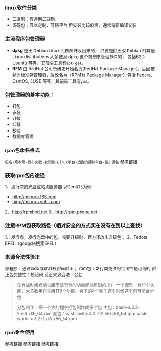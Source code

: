 ### linux软件分类
- 二进制：有通用二进制，
- 源码包：可以定制、可跨平台 但安装比较麻烦，通常需要编译安装

            
### 主流程序包管理器       
- **dpkg** 是由 Debian Linux 社群所开发出来的， 只要是衍生版 Debian 的其他 Linux distributions 大多使用 dpkg 这个机制来管理软件的， 包括B2D, Ubuntu 等等，其前端工具有`apt-get`。
- **RPM** 由 RedHat 公司所研发开始名为(RedHat Package Manager)，后因被纳为标准包管理器，后改名为（RPM is Package Manager）包括 Fedora, CentOS, SUSE 等等，其前端工具有`yum`。

### 包管理器的基本功能：
- 打包
- 安装
- 升级
- 卸载
- 校验
- 数据库管理

### rpm包命名格式

`包名-版本号-发布次数-发行商-Linux平台-适合的硬件平台-包扩展名`
[参考链接](http://c.biancheng.net/view/2868.html)

### 获取rpm包的途径

1、发行商的光盘或站点服务器
以CentOS为例:
- http://mirrors.163.com
- http://mirrors.sohu.com

2、http://rpmfind.net
3、http://rpm.pbone.net

### 注意RPM包获取路径（相对安全的方式实在没有在到以上查找）
1、发行商，发行光盘中的包，需要升级时，官方释放出升级包；
2、Fedora EPEL（googole搜索EPEL）

### 来源合法性验正

源程序：通过md5或sha1校验码验正；
rpm包：发行商提供的合法性是可信的
验正包完整性：校验码
验正来源合法：公钥

> 在有些时候安装包里不是所有的功能都能用到的,如：一个源码：有10个功能，大多数用户只用其6个功能，余下的4个呢？这个时候这个包可能会分包
>
> 分包制作：把一个大的程序打包制作成多个包
> 主包：bash-4.3.2-2.el6.x86_64.rpm
> 支包：bash-hello-4.3.2-2.el6.x86_64.rpm
> bash-world-4.3.2-2.el6.x86_64.rpm

### rpm命令使用

[参考链接](https://blog.csdn.net/weixin_44844122/article/details/121191867)
[参考链接](https://blog.csdn.net/zkxfoo/article/details/46520553)
[参考链接](https://huaweicloud.csdn.net/633560d4d3efff3090b54b71.html?spm=1001.2101.3001.6650.16&utm_medium=distribute.pc_relevant.none-task-blog-2~default~BlogCommendFromBaidu~activity-16-122363510-blog-46520553.235^v29^pc_relevant_default_base3&depth_1-utm_source=distribute.pc_relevant.none-task-blog-2~default~BlogCommendFromBaidu~activity-16-122363510-blog-46520553.235^v29^pc_relevant_default_base3&utm_relevant_index=17#devmenu1)
